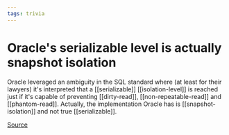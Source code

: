 ```yaml
---
tags: trivia
---
```


# Oracle's serializable level is actually snapshot isolation
Oracle leveraged an ambiguity in the SQL standard where (at least for their lawyers) it's interpreted that a [[serializable]] [[isolation-level]] is reached just if it's capable of preventing [[dirty-read]], [[non-repeatable-read]] and [[phantom-read]]. Actually, the implementation Oracle has is [[snapshot-isolation]] and not true [[serializable]].

[Source](https://web.archive.org/web/20220418164231/https://dbmsmusings.blogspot.com/2019/05/introduction-to-transaction-isolation.html)

